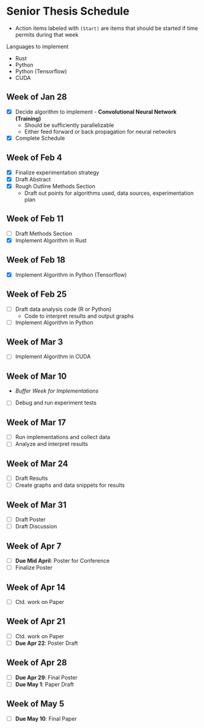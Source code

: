 # Senior Thesis Schedule

- Action items labeled with `(Start)` are items that should be started if time permits during that week

Languages to implement

- Rust
- Python
- Python (Tensorflow)
- CUDA

## Week of Jan 28

- [x] Decide algorithm to implement - **Convolutional Neural Network (Training)**
  - Should be sufficiently parallelizable
  - Either feed forward or back propagation for neural netwokrs
- [x] Complete Schedule

## Week of Feb 4

- [x] Finalize experimentation strategy
- [x] Draft Abstract
- [x] Rough Outline Methods Section
  - Draft out points for algorithms used, data sources, experimentation plan

## Week of Feb 11

- [ ] Draft Methods Section
- [x] Implement Algorithm in Rust

## Week of Feb 18

- [x] Implement Algorithm in Python (Tensorflow)

## Week of Feb 25

- [ ] Draft data analysis code (R or Python)
  - Code to interpret results and output graphs
- [ ] Implement Algorithm in Python

## Week of Mar 3

- [ ] Implement Algorithm in CUDA

## Week of Mar 10

- _Buffer Week for Implementations_
- [ ] Debug and run experiment tests

## Week of Mar 17

- [ ] Run implementations and collect data
- [ ] Analyze and interpret results

## Week of Mar 24

- [ ] Draft Results
- [ ] Create graphs and data snippets for results

## Week of Mar 31

- [ ] Draft Poster
- [ ] Draft Discussion

## Week of Apr 7

- [ ] **Due Mid April**: Poster for Conference
- [ ] Finalize Poster

## Week of Apr 14

- [ ] Ctd. work on Paper

## Week of Apr 21

- [ ] Ctd. work on Paper
- [ ] **Due Apr 22**: Poster Draft

## Week of Apr 28

- [ ] **Due Apr 29**: Final Poster
- [ ] **Due May 1**: Paper Draft

## Week of May 5

- [ ] **Due May 10**: Final Paper
